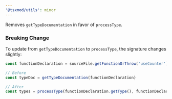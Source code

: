 ```yaml
---
'@tsxmod/utils': minor
---
```


Removes `getTypeDocumentation` in favor of `processType`.

### Breaking Change

To update from `getTypeDocumentation` to `processType`, the signature changes slightly:

```ts
const functionDeclaration = sourceFile.getFunctionOrThrow('useCounter')

// Before
const typeDoc = getTypeDocumentation(functionDeclaration)

// After
const types = processType(functionDeclaration.getType(), functionDeclaration)
```
